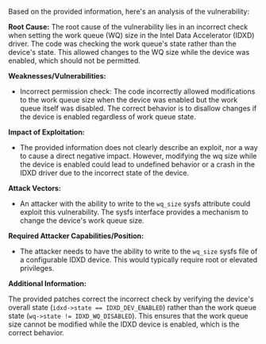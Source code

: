 Based on the provided information, here's an analysis of the vulnerability:

**Root Cause:**
The root cause of the vulnerability lies in an incorrect check when setting the work queue (WQ) size in the Intel Data Accelerator (IDXD) driver. The code was checking the work queue's state rather than the device's state. This allowed changes to the WQ size while the device was enabled, which should not be permitted.

**Weaknesses/Vulnerabilities:**
- Incorrect permission check: The code incorrectly allowed modifications to the work queue size when the device was enabled but the work queue itself was disabled. The correct behavior is to disallow changes if the device is enabled regardless of work queue state.

**Impact of Exploitation:**
- The provided information does not clearly describe an exploit, nor a way to cause a direct negative impact. However, modifying the wq size while the device is enabled could lead to undefined behavior or a crash in the IDXD driver due to the incorrect state of the device.

**Attack Vectors:**
- An attacker with the ability to write to the `wq_size` sysfs attribute could exploit this vulnerability. The sysfs interface provides a mechanism to change the device's work queue size.

**Required Attacker Capabilities/Position:**
- The attacker needs to have the ability to write to the `wq_size` sysfs file of a configurable IDXD device. This would typically require root or elevated privileges.

**Additional Information:**

The provided patches correct the incorrect check by verifying the device's overall state (`idxd->state == IDXD_DEV_ENABLED`) rather than the work queue state (`wq->state != IDXD_WQ_DISABLED`). This ensures that the work queue size cannot be modified while the IDXD device is enabled, which is the correct behavior.